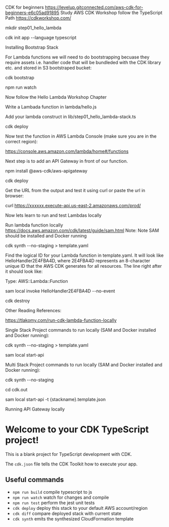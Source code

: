 CDK for beginners
https://levelup.gitconnected.com/aws-cdk-for-beginners-e6c05ad91895
Study AWS CDK Workshop follow the TypeScript Path
https://cdkworkshop.com/

mkdir step01_hello_lambda

cdk init app --language typescript

Installing Bootstrap Stack

For Lambda functions we will need to do bootstrapping becuase they require assets i.e. handler code that will be bundleded with the CDK library etc. and stored in S3 bootstraped bucket:

cdk bootstrap

npm run watch

Now follow the Hello Lambda Workshop Chapter

Write a Lambada function in lambda/hello.js

Add your lambda construct in lib/step01_hello_lambda-stack.ts

cdk deploy

Now test the function in AWS Lambda Console (make sure you are in the correct region):

https://console.aws.amazon.com/lambda/home#/functions

Next step is to add an API Gateway in front of our function.

npm install @aws-cdk/aws-apigateway

cdk deploy

Get the URL from the output and test it using curl or paste the url in browser:

curl https://xxxxxx.execute-api.us-east-2.amazonaws.com/prod/

Now lets learn to run and test Lambdas locally

Run lambda function locally
https://docs.aws.amazon.com/cdk/latest/guide/sam.html
Note: Note SAM should be installed and Docker running

cdk synth --no-staging > template.yaml

Find the logical ID for your Lambda function in template.yaml. It will look like HelloHandler2E4FBA4D, where 2E4FBA4D represents an 8-character unique ID that the AWS CDK generates for all resources. The line right after it should look like:

Type: AWS::Lambda::Function

sam local invoke HelloHandler2E4FBA4D --no-event

cdk destroy

Other Reading References:

https://tlakomy.com/run-cdk-lambda-function-locally

Single Stack Project commands to run locally (SAM and Docker installed and Docker running):

cdk synth --no-staging > template.yaml

sam local start-api

Multi Stack Project commands to run locally (SAM and Docker installed and Docker running):

cdk synth --no-staging

cd cdk.out

sam local start-api -t {stackname}.template.json

Running API Gateway locally




# Welcome to your CDK TypeScript project!

This is a blank project for TypeScript development with CDK.

The `cdk.json` file tells the CDK Toolkit how to execute your app.

## Useful commands

 * `npm run build`   compile typescript to js
 * `npm run watch`   watch for changes and compile
 * `npm run test`    perform the jest unit tests
 * `cdk deploy`      deploy this stack to your default AWS account/region
 * `cdk diff`        compare deployed stack with current state
 * `cdk synth`       emits the synthesized CloudFormation template
